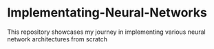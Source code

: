 # Implementating-Neural-Networks
This repository showcases my journey in implementing various neural network architectures from scratch
